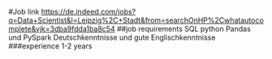 #Job link
https://de.indeed.com/jobs?q=Data+Scientist&l=Leipzig%2C+Stadt&from=searchOnHP%2Cwhatautocomplete&vjk=3dba9fdda1ba8c54
##job requirements 
SQL
python Pandas und PySpark
Deutschkenntnisse und gute Englischkenntnisse 
###experience 
1-2 years
